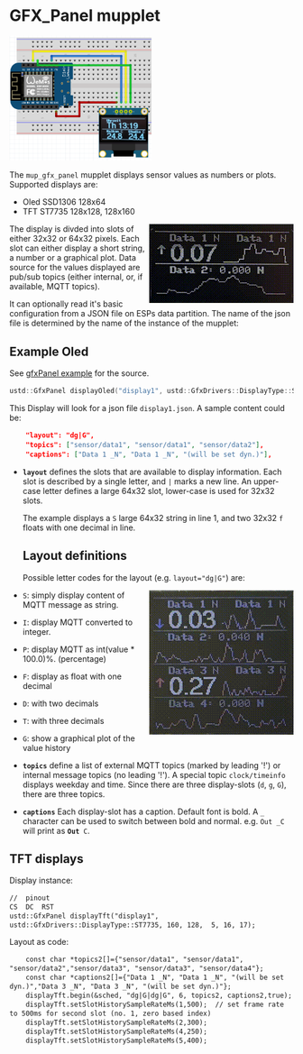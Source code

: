 GFX_Panel mupplet
======================

<img src="oled.png" width="50%" height="50%">

The `mup_gfx_panel` mupplet displays sensor values as numbers or plots. Supported displays are:
* Oled SSD1306 128x64
* TFT ST7735 128x128, 128x160

<img src="https://github.com/muwerk/mupplet-sensor/blob/master/extras/oled.gif" align="right">

The display is divded into slots of either 32x32 or 64x32 pixels. Each slot can either display
a short string, a number or a graphical plot. Data source for the values displayed are pub/sub
topics (either internal, or, if available, MQTT topics).

It can optionally read it's basic configuration from a JSON file on ESPs data partition.
The name of the json file is determined by the name of the instance of the mupplet:

## Example Oled

See [gfxPanel example](https://github.com/muwerk/mupplet-sensor/blob/master/examples/platformio_gfx_panel/src/gfxPanel.cpp) for the source.

```cpp
ustd::GfxPanel displayOled("display1", ustd::GfxDrivers::DisplayType::SSD1306, 128,64, 0x3c, &Wire);
```

This Display will look for a json file `display1.json`. A sample content could be:

```json
    "layout": "dg|G",
    "topics": ["sensor/data1", "sensor/data1", "sensor/data2"],
    "captions": ["Data 1 _N", "Data 1 _N", "(will be set dyn.)"],
```

- **`layout`** defines the slots that are available to display information. Each slot is described by a single letter, and `|` marks
  a new line. An upper-case letter defines a large 64x32 slot, lower-case is used for 32x32 slots.
  
  The example displays a `S` large 64x32 string in line 1, and two 32x32 `f` floats with one decimal in line. 
  
  ## Layout definitions
  
  Possible letter codes for the layout (e.g. `layout="dg|G"`) are:
  
<img src="https://github.com/muwerk/mupplet-sensor/blob/master/extras/tft.gif" align="right">

  - `S`: simply display content of MQTT message as string.
  - `I`: display MQTT converted to integer.
  - `P`: display MQTT as int(value * 100.0)%. (percentage)
  - `F`: display as float with one decimal
  - `D`: with two decimals
  - `T`: with three decimals
  - `G`: show a graphical plot of the value history
   
- **`topics`** define a list of external MQTT topics (marked by leading '!') or internal message topics (no leading '!'). A special
  topic `clock/timeinfo` displays weekday and time. Since there are three display-slots (`d`, `g`, `G`), there are three topics.
- **`captions`** Each display-slot has a caption. Default font is bold. A `_` character can be used to switch between bold and normal.
  e.g. `Out _C` will print as **`Out`**` C`.
  
## TFT displays

Display instance:

```
//  pinout                                                                             CS  DC  RST
ustd::GfxPanel displayTft("display1", ustd::GfxDrivers::DisplayType::ST7735, 160, 128,  5, 16, 17);
```

Layout as code:
```
    const char *topics2[]={"sensor/data1", "sensor/data1", "sensor/data2","sensor/data3", "sensor/data3", "sensor/data4"};
    const char *captions2[]={"Data 1 _N", "Data 1 _N", "(will be set dyn.)","Data 3 _N", "Data 3 _N", "(will be set dyn.)"};
    displayTft.begin(&sched, "dg|G|dg|G", 6, topics2, captions2,true);
    displayTft.setSlotHistorySampleRateMs(1,500);  // set frame rate to 500ms for second slot (no. 1, zero based index)
    displayTft.setSlotHistorySampleRateMs(2,300);
    displayTft.setSlotHistorySampleRateMs(4,250);
    displayTft.setSlotHistorySampleRateMs(5,400);
```


